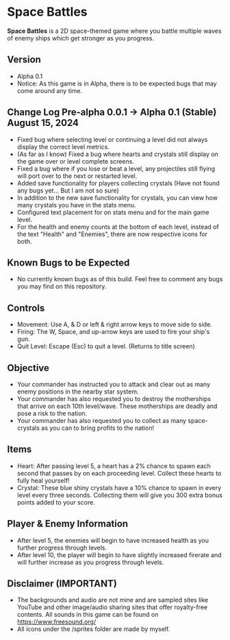 # Space Battles

**Space Battles** is a 2D space-themed game where you battle multiple waves of enemy ships which get stronger as you progress.

## Version
- Alpha 0.1
- Notice: As this game is in Alpha, there is to be expected bugs that may come around any time.

## Change Log Pre-alpha 0.0.1 -> Alpha 0.1 (Stable) August 15, 2024
- Fixed bug where selecting level or continuing a level did not always display the correct level metrics.
- (As far as I know) Fixed a bug where hearts and crystals still display on the game over or level complete screens.
- Fixed a bug where if you lose or beat a level, any projectiles still flying will port over to the next or restarted level.
- Added save functionality for players collecting crystals (Have not found any bugs yet... But I am not so sure)
- In addition to the new save functionality for crystals, you can view how many crystals you have in the stats menu.
- Configured text placement for on stats menu and for the main game level.
- For the health and enemy counts at the bottom of each level, instead of the text "Health" and "Enemies", there are now respective icons for both.

## Known Bugs to be Expected
- No currently known bugs as of this build. Feel free to comment any bugs you may find on this repository.

## Controls
- Movement: Use A, & D or left & right arrow keys to move side to side.
- Firing: The W, Space, and up-arrow keys are used to fire your ship's gun.
- Quit Level: Escape (Esc) to quit a level. (Returns to title screen)

## Objective
- Your commander has instructed you to attack and clear out as many enemy positions in the nearby star system.
- Your commander has also requested you to destroy the motherships that arrive on each 10th level/wave. These motherships are deadly and pose a risk to the nation.
- Your commander has also requested you to collect as many space-crystals as you can to bring profits to the nation!

## Items
- Heart: After passing level 5, a heart has a 2% chance to spawn each second that passes by on each proceeding level. Collect these hearts to fully heal yourself!
- Crystal: These blue shiny crystals have a 10% chance to spawn in every level every three seconds. Collecting them will give you 300 extra bonus points added to your score.

## Player & Enemy Information
- After level 5, the enemies will begin to have increased health as you further progress through levels.
- After level 10, the player will begin to have slightly increased firerate and will further increase as you progress through levels.

## Disclaimer (IMPORTANT)
- The backgrounds and audio are not mine and are sampled sites like YouTube and other image/audio sharing sites that offer royalty-free
contents. All sounds in this game can be found on https://www.freesound.org/
- All icons under the /sprites folder are made by myself.